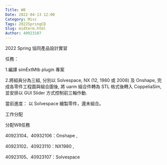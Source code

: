 ```yaml
---
Title: W8
Date: 2022-04-13 12:00
Category: Misc
Tags: 2022SpringCD
Slug: midterm.html
Author: 40923107
---
```


2022 Spring 協同產品設計實習


<!-- PELICAN_END_SUMMARY -->

任務：

1.編譯 simExtMtb plugin 專案 

2.將組員分為三組, 分別以 Solvespace, NX (12, 1980 或 2008) 及 Onshape, 完成各零件工程圖與組合圖後, 將 uarm 組合件轉為 STL 格式後轉入 CoppeliaSim, 並安排以 GUI Slider 方式控制前三軸作動. 

當前進度：
以 Solvespace 繪製零件，還未組合。


工作分配

分配W8任務

40923104、40932106：Onshape , 

40923102、40923110：NX1980 , 

40923105、40923107：Solvespace


